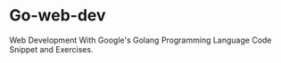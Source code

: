 # Go-web-dev
Web Development With Google's Golang Programming Language  Code Snippet and Exercises.
